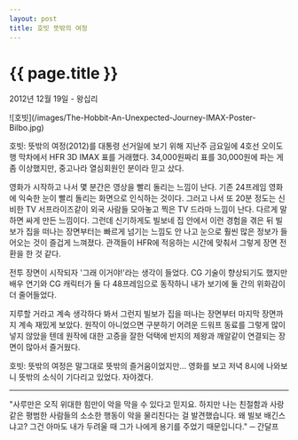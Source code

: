 ```yaml
---
layout: post
title: 호빗 뜻밖의 여정
---
```


{{ page.title }}
================

<p class="meta">2012년 12월 19일 - 왕십리</p>
![호빗](/images/The-Hobbit-An-Unexpected-Journey-IMAX-Poster-Bilbo.jpg)

호빗: 뜻밖의 여정(2012)를 대통령 선거일에 보기 위해 지난주 금요일에 4호선 오이도행 막차에서 HFR 3D IMAX 표를 거래했다. 34,000원짜리 표를 30,000원에 파는 게 좀 이상했지만, 중고나라 열심회원인 분이라 믿고 샀다. 

영화가 시작하고 나서 몇 분간은 영상을 빨리 돌리는 느낌이 난다. 기존 24프레임 영화에 익숙한 눈이 빨리 돌리는 화면으로 인식하는 것이다. 그러고 나서 또 20분 정도는 신비한 TV 서프라이즈같이 외국 사람들 모아놓고 찍은 TV 드라마 느낌이 난다. 다르게 말하면 싸게 만든 느낌이다. 그런데 신기하게도 빌보네 집 안에서 이런 경험을 겪은 뒤 빌보가 집을 떠나는 장면부터는 빠르게 넘기는 느낌도 안 나고 눈으로 훨씬 많은 정보가 들어오는 것이 즐겁게 느껴졌다. 관객들이 HFR에 적응하는 시간에 맞춰서 그렇게 장면 전환을 한 것 같다. 

전투 장면이 시작되자 '그래 이거야!'라는 생각이 들었다. CG 기술이 향상되기도 했지만 배우 연기와 CG 캐릭터가 둘 다 48프레임으로 동작하니 내가 보기에 둘 간의 위화감이 더 줄어들었다. 

지루할 거라고 계속 생각하다 봐서 그런지 빌보가 집을 떠나는 장면부터 마지막 장면까지 계속 재밌게 보았다. 원작이 아니었으면 구분하기 어려운 드워프 동료를 그렇게 많이 넣지 않았을 텐데 원작에 대한 고증을 잘한 덕택에 반지의 제왕과 깨알같이 연결되는 장면이 많아서 즐거웠다. 

호빗: 뜻밖의 여정은 말그대로 뜻밖의 즐거움이었지만... 영화를 보고 저녁 8시에 나와보니 뜻밖의 소식이 기다리고 있었다. 자야겠다. 

---

 "사루만은 오직 위대한 힘만이 악을 막을 수 있다고 믿지요. 하지만 나는 친절함과 사랑 같은 평범한 사람들의 소소한 행동이 악을 물리친다는 걸 발견했습니다. 왜 빌보 배긴스냐고? 그건 아마도 내가 두려울 때 그가 나에게 용기를 주었기 때문입니다."
─ 간달프

